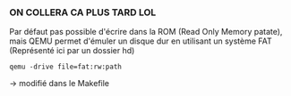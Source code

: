 ### ON COLLERA CA PLUS TARD LOL

Par défaut pas possible d'écrire dans la ROM (Read Only Memory patate), mais QEMU permet d'émuler un disque dur en utilisant un système FAT (Représenté ici par un dossier hd)

```shell
qemu -drive file=fat:rw:path
```

-> modifié dans le Makefile
